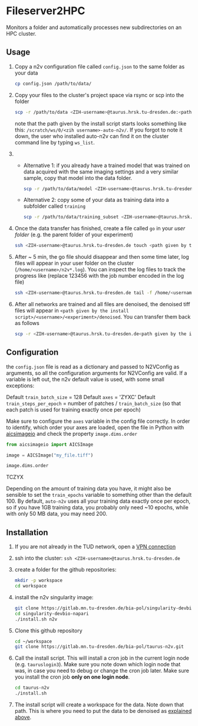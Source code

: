 # Fileserver2HPC

Monitors a folder and automatically processes new subdirectories on an HPC cluster.

## Usage

1. Copy a n2v configuration file called `config.json` to the same folder as your data

   ```bash
   cp config.json /path/to/data/
   ```

2. Copy your files to the cluster's project space via rsync or scp into the folder

   ```bash
   scp -r /path/to/data <ZIH-username>@taurus.hrsk.tu-dresden.de:<path given by the install script>/<username>/<experiment>`
   ```

   note that the path given by the install script starts looks something like this: `/scratch/ws/0/<zih username>-auto-n2v/`. If you forgot to note it down, the user who installed auto-n2v can find it on the cluster command line by typing `ws_list`.
3.
   * Alternative 1: if you already have a trained model that was trained on data acquired with the same imaging settings and a very similar sample, copy that model into the data folder.

     ```bash
     scp -r /path/to/data/model <ZIH-username>@taurus.hrsk.tu-dresden.de:<path given by the install script>/<username>/<experiment>/
     ```

   * Alternative 2: copy some of your data as training data into a subfolder called `training`

     ```bash
     scp -r /path/to/data/training_subset <ZIH-username>@taurus.hrsk.tu-dresden.de:<path given by the install script>/<username>/<experiment>/training
     ```

4. Once the data transfer has finished, create a file called `go` in your *user folder* (e.g. the parent folder of your experiment)

    ```bash
    ssh <ZIH-username>@taurus.hrsk.tu-dresden.de touch <path given by the install script>/<username>/go
    ```

5. After ~ 5 min, the go file should disappear and then some time later, log files will appear in your user folder on the cluster (`/home/<username>/n2v*.log`). You can inspect the log files to track the progress like (replace 123456 with the job number encoded in the log file)

   ```bash
   ssh <ZIH-username>@taurus.hrsk.tu-dresden.de tail -f /home/<username>/n2v-123456.log
   ```

6. After all networks are trained and all files are denoised, the denoised tiff files will appear in `<path given by the install script>/<username>/<experiment>/denoised`. You can transfer them back as follows

   ```bash
   scp -r <ZIH-username>@taurus.hrsk.tu-dresden.de<path given by the install script>/<username>/<experiment>/denoised /path/to/data/
   ```

## Configuration

the `config.json` file is read as a dictionary and passed to N2VConfig as arguments, so all the configuration arguments for N2VConfig are valid. If a variable is left out, the n2v default value is used, with some small exceptions:

Default `train_batch_size` = 128
Default `axes` = 'ZYXC'
Default `train_steps_per_epoch` = number of patches / `train_batch_size` (so that each patch is used for training exactly once per epoch)

Make sure to configure the `axes` variable in the config file correctly. In order to identify, which order your axes are loaded, open the file in Python with [aicsimageio](https://github.com/AllenCellModeling/aicsimageio) and check the property `image.dims.order`

```python
from aicsimageio import AICSImage

image = AICSImage("my_file.tiff")

image.dims.order
```

TCZYX

Depending on the amount of training data you have, it might also be sensible to set the `train_epochs` variable to something other than the default 100. By default, `auto-n2v` uses all your training data exactly once per epoch, so if you have 1GB training data, you probably only need ~10 epochs, while with only 50 MB data, you may need 200.

## Installation

1. If you are not already in the TUD network, open a [VPN connection](https://tu-dresden.de/zih/dienste/service-katalog/arbeitsumgebung/zugang_datennetz/vpn/openvpn)
2. ssh into the cluster: `ssh <ZIH-username>@taurus.hrsk.tu-dresden.de`
3. create a folder for the github repositories:

   ```bash
   mkdir -p workspace
   cd workspace
   ```

4. install the n2v singularity image:

   ```bash
   git clone https://gitlab.mn.tu-dresden.de/bia-pol/singularity-devbio-napari.git
   cd singularity-devbio-napari
   ./install.sh n2v
   ```

5. Clone this github repository

   ```bash
   cd ~/workspace
   git clone https://gitlab.mn.tu-dresden.de/bia-pol/taurus-n2v.git
   ```

6. Call the install script. This will install a cron job in the current login node (e.g. `tauruslogin3`). Make sure you note down which login node that was, in case you need to debug or change the cron job later. Make sure you install the cron job **only on one login node**.

   ```bash
   cd taurus-n2v
   ./install.sh
   ```

7. The install script will create a workspace for the data. Note down that path. This is where you need to put the data to be denoised as [explained above](#usage).
